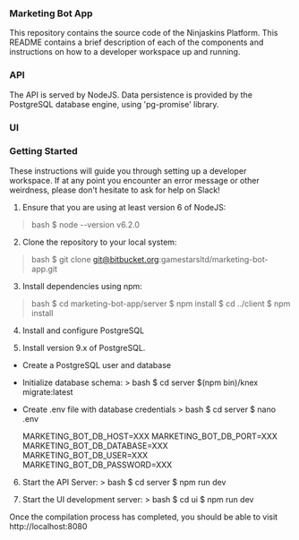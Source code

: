 ### **Marketing Bot App**

This repository contains the source code of the Ninjaskins Platform. This README contains a brief description of each of the components and instructions on how to a developer workspace up and running.

### API

The API is served by NodeJS. Data persistence is provided by the PostgreSQL database engine, using 'pg-promise' library.

### UI



### Getting Started

These instructions will guide you through setting up a developer workspace. If at any point you encounter an error message or other weirdness, please don't hesitate to ask for help on Slack!


1) Ensure that you are using at least version 6 of NodeJS:
> bash $ node --version v6.2.0


2) Clone the repository to your local system:
> bash $ git clone git@bitbucket.org:gamestarsltd/marketing-bot-app.git


3) Install dependencies using npm:
> bash $ cd marketing-bot-app/server $ npm install $ cd ../client $ npm install


4) Install and configure PostgreSQL


5) Install version 9.x of PostgreSQL.

- Create a PostgreSQL user and database

- Initialize database schema: > bash $ cd server $(npm bin)/knex migrate:latest
    
- Create .env file with database credentials > bash $ cd server $ nano .env 
    
    MARKETING_BOT_DB_HOST=XXX
    MARKETING_BOT_DB_PORT=XXX
    MARKETING_BOT_DB_DATABASE=XXX
    MARKETING_BOT_DB_USER=XXX
    MARKETING_BOT_DB_PASSWORD=XXX


6) Start the API Server: > bash $ cd server $ npm run dev


7) Start the UI development server: > bash $ cd ui $ npm run dev


Once the compilation process has completed, you should be able to visit http://localhost:8080
